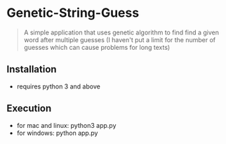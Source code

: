 # Genetic-String-Guess
> A simple application that uses genetic algorithm to find find a given word after multiple guesses (I haven't put a limit for the number of guesses which can cause problems for long texts)

## Installation
* requires python 3 and above

## Execution
* for mac and linux: python3 app.py
* for windows: python app.py

